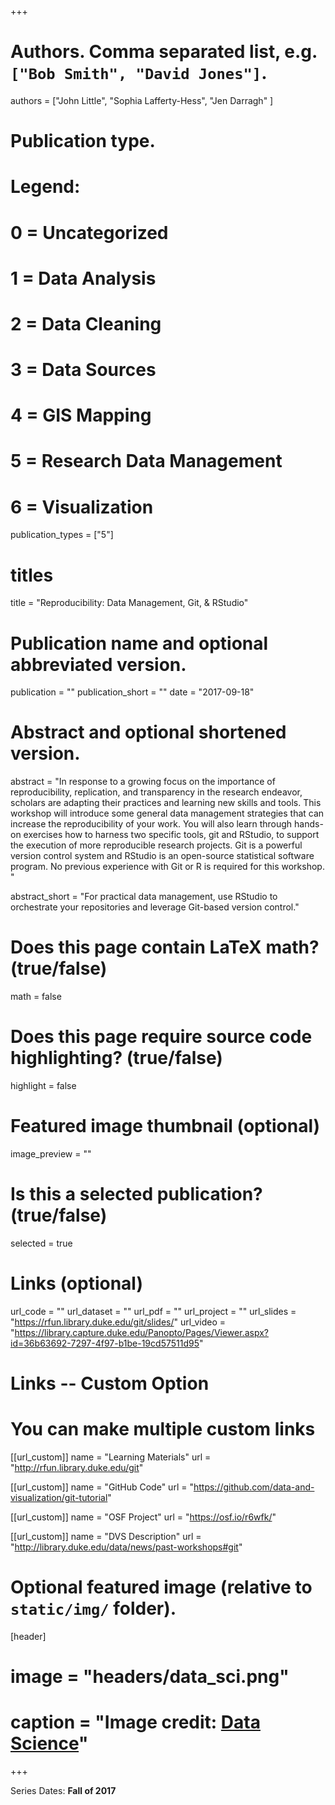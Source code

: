 +++

# Authors. Comma separated list, e.g. `["Bob Smith", "David Jones"]`.
authors = ["John Little", "Sophia Lafferty-Hess", "Jen Darragh" ]

# Publication type.
# Legend:
# 0 = Uncategorized
# 1 =	Data Analysis
# 2 = Data Cleaning
# 3 = Data Sources
# 4 = GIS Mapping
# 5 = Research Data Management
# 6 = Visualization
publication_types = ["5"]

# titles
title = "Reproducibility: Data Management, Git, & RStudio"

# Publication name and optional abbreviated version.
publication = ""
publication_short = ""
date = "2017-09-18"

# Abstract and optional shortened version.
abstract = "In response to a growing focus on the importance of reproducibility, replication, and transparency in the research endeavor, scholars are adapting their practices and learning new skills and tools. This workshop will introduce some general data management strategies that can increase the reproducibility of your work. You will also learn through hands-on exercises how to harness two specific tools, git and RStudio, to support the execution of more reproducible research projects. Git is a powerful version control system and RStudio is an open-source statistical software program. No previous experience with Git or R is required for this workshop. "

abstract_short = "For practical data management, use RStudio to orchestrate your repositories and leverage Git-based version control."

# Does this page contain LaTeX math? (true/false)
math = false

# Does this page require source code highlighting? (true/false)
highlight = false

# Featured image thumbnail (optional)
image_preview = ""

# Is this a selected publication? (true/false)
selected = true

# Links (optional)
url_code = ""
url_dataset = ""
url_pdf = ""
url_project = ""
url_slides = "https://rfun.library.duke.edu/git/slides/"
url_video = "https://library.capture.duke.edu/Panopto/Pages/Viewer.aspx?id=36b63692-7297-4f97-b1be-19cd57511d95"

# Links -- Custom Option
# You can make multiple custom links
[[url_custom]]
name = "Learning Materials"
url = "http://rfun.library.duke.edu/git"

[[url_custom]]
name = "GitHub Code"
url = "https://github.com/data-and-visualization/git-tutorial"

[[url_custom]]
name = "OSF Project"
url = "https://osf.io/r6wfk/"

[[url_custom]]
name = "DVS Description"
url = "http://library.duke.edu/data/news/past-workshops#git"

# Optional featured image (relative to `static/img/` folder).
[header]
# image = "headers/data_sci.png"
# caption = "Image credit: [Data   Science](https://commons.wikimedia.org/wiki/File:Data_visualization_process_v1.png)"

+++

Series Dates:
**Fall of 2017**
